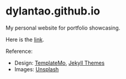 # dylantao.github.io

My personal website for portfolio showcasing.

Here is the [link](https://dylantao.github.io/).

Reference:
- Design: [TemplateMo](https://templatemo.com/), [Jekyll Themes](https://jekyllthemes.io/)
- Images: [Unsplash](http://unsplash.com/)
